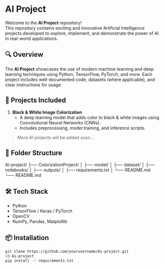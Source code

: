 # AI Project

Welcome to the **AI Project** repository!  
This repository contains exciting and innovative Artificial Intelligence projects developed to explore, implement, and demonstrate the power of AI in real-world applications.

## 🔍 Overview

The **AI Project** showcases the use of modern machine learning and deep learning techniques using Python, TensorFlow, PyTorch, and more. Each project includes well-documented code, datasets (where applicable), and clear instructions for usage.

## 🚀 Projects Included

1. **Black & White Image Colorization**
   - A deep learning model that adds color to black & white images using Convolutional Neural Networks (CNNs).
   - Includes preprocessing, model training, and inference scripts.

> More AI projects will be added soon...

## 📁 Folder Structure

Ai-project/
├── ColorizationProject/
│ ├── model/
│ ├── dataset/
│ ├── notebooks/
│ ├── outputs/
│ ├── requirements.txt
│ └── README.md
└── README.md

## 🛠️ Tech Stack

- Python
- TensorFlow / Keras / PyTorch
- OpenCV
- NumPy, Pandas, Matplotlib

## 📦 Installation

```bash
git clone https://github.com/yourusername/Ai-project.git
cd Ai-project
pip install -r requirements.txt
